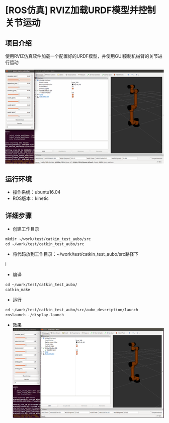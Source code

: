 # [ROS仿真] RVIZ加载URDF模型并控制关节运动

## 项目介绍

使用RVIZ仿真软件加载一个配置好的URDF模型，并使用GUI控制机械臂的关节进行运动

  ![aubo-urdf-gif](https://github.com/zou107/ros_rviz_load_urdf/blob/main/.image/aubo-urdf.gif)

## 运行环境

- 操作系统：ubuntu16.04
- ROS版本：kinetic



## 详细步骤

- 创建工作目录

```
mkdir ~/work/test/catkin_test_aubo/src
cd ~/work/test/catkin_test_aubo/src
```

- 将代码放到工作目录：~/work/test/catkin_test_aubo/src路径下

l

- 编译

```
cd ~/work/test/catkin_test_aubo/
catkin_make
```

- 运行

```
cd ~/work/test/catkin_test_aubo/src/aubo_description/launch
roslaunch ./display.launch
```

- 效果
  ![rviz_load_urdf](https://github.com/zou107/ros_rviz_load_urdf/blob/main/.image/rviz_load_urdf.png)




